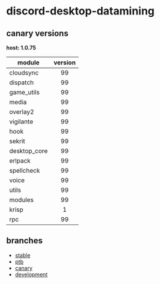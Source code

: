 # discord-desktop-datamining

## canary versions

**host: 1.0.75**

| module | version |
| ------ | :-----: |
| cloudsync | 99 |
| dispatch | 99 |
| game_utils | 99 |
| media | 99 |
| overlay2 | 99 |
| vigilante | 99 |
| hook | 99 |
| sekrit | 99 |
| desktop_core | 99 |
| erlpack | 99 |
| spellcheck | 99 |
| voice | 99 |
| utils | 99 |
| modules | 99 |
| krisp | 1 |
| rpc | 99 |

## branches

- [stable](https://github.com/OpenAsar/discord-desktop-datamining/tree/stable)
- [ptb](https://github.com/OpenAsar/discord-desktop-datamining/tree/ptb)
- [canary](https://github.com/OpenAsar/discord-desktop-datamining/tree/canary)
- [development](https://github.com/OpenAsar/discord-desktop-datamining/tree/development)